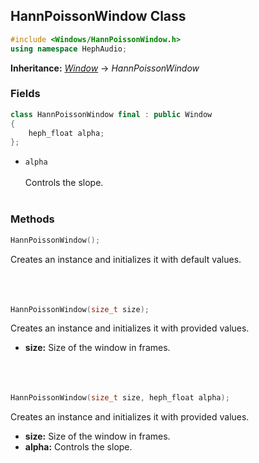 ## HannPoissonWindow Class
```c++
#include <Windows/HannPoissonWindow.h>
using namespace HephAudio;
```
**Inheritance:** *[Window](/docs/HephAudio/Windows/Window.md)* -> *HannPoissonWindow*

### Fields
```c++
class HannPoissonWindow final : public Window
{
    heph_float alpha;
};

```
- ``alpha``
<br><br>
Controls the slope.
<br><br>

### Methods
```c++
HannPoissonWindow();
```
Creates an instance and initializes it with default values.
<br><br><br><br>
```c++
HannPoissonWindow(size_t size);
```
Creates an instance and initializes it with provided values.
- **size:** Size of the window in frames.
<br><br><br><br>
```c++
HannPoissonWindow(size_t size, heph_float alpha);
```
Creates an instance and initializes it with provided values.
- **size:** Size of the window in frames.
- **alpha:** Controls the slope.
<br><br><br><br>
